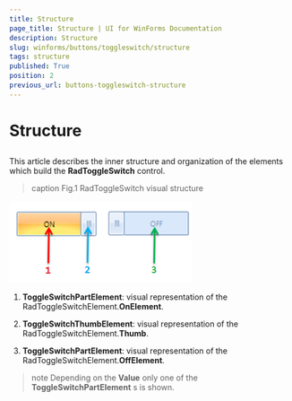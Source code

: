 ```yaml
---
title: Structure
page_title: Structure | UI for WinForms Documentation
description: Structure
slug: winforms/buttons/toggleswitch/structure
tags: structure
published: True
position: 2
previous_url: buttons-toggleswitch-structure
---
```


# Structure



## 

This article describes the inner structure and organization of the elements which build the __RadToggleSwitch__ 
          control.
        
>caption Fig.1 RadToggleSwitch visual structure

![buttons-toggleswitch-structure 001](images/buttons-toggleswitch-structure001.png)

1. __ToggleSwitchPartElement__: visual representation of the RadToggleSwitchElement.__OnElement__.
            

1. __ToggleSwitchThumbElement__: visual representation of the RadToggleSwitchElement.__Thumb__.
            

1. __ToggleSwitchPartElement__: visual representation of the RadToggleSwitchElement.__OffElement__.
            

>note Depending on the __Value__ only one of the __ToggleSwitchPartElement__ s is shown.
>

